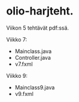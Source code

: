 # olio-harjteht.

Viikon 5 tehtävät pdf:ssä.

Viikko 7:
 - Mainclass.java
 - Controller.java
 - v7.fxml
 
Viikko 9:
 - Mainclass9.java
 - v9.fxml
 
 
